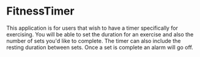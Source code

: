 # FitnessTimer
This application is for users that wish to have a timer specifically for exercising.
You will be able to set the duration for an exercise and also the number of sets you'd like to complete. 
The timer can also include the resting duration between sets. 
Once a set is complete an alarm will go off.
